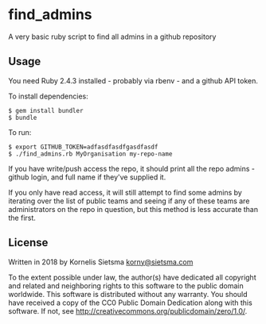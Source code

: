 # find_admins

A very basic ruby script to find all admins in a github repository

## Usage

You need Ruby 2.4.3 installed - probably via rbenv - and a github API token.

To install dependencies:
```
$ gem install bundler
$ bundle
```

To run:
```
$ export GITHUB_TOKEN=adfasdfasdfgasdfasdf
$ ./find_admins.rb MyOrganisation my-repo-name
```

If you have write/push access the repo, it should print all the repo admins - github login, and full name if they've supplied it.

If you only have read access, it will still attempt to find some admins by iterating over the list of public teams and seeing if any of these teams are administrators on the repo in question, but this method is less accurate than the first.

## License
Written in 2018 by Kornelis Sietsma korny@sietsma.com

To the extent possible under law, the author(s) have dedicated all copyright and related and neighboring rights to this software to the public domain worldwide. This software is distributed without any warranty.
You should have received a copy of the CC0 Public Domain Dedication along with this software. If not, see <http://creativecommons.org/publicdomain/zero/1.0/>.
